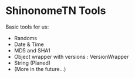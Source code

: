 # ShinonomeTN Tools

Basic tools for us:
- Randoms
- Date & Time
- MD5 and SHA1
- Object wrapper with versions : VersionWrapper
- String (Planed)
- (More in the future...)
